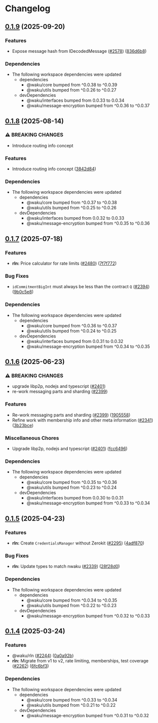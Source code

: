 # Changelog

## [0.1.9](https://github.com/waku-org/js-waku/compare/rln-v0.1.8...rln-v0.1.9) (2025-09-20)


### Features

* Expose message hash from IDecodedMessage ([#2578](https://github.com/waku-org/js-waku/issues/2578)) ([836d6b8](https://github.com/waku-org/js-waku/commit/836d6b8793a5124747684f6ea76b6dd47c73048b))


### Dependencies

* The following workspace dependencies were updated
  * dependencies
    * @waku/core bumped from ^0.0.38 to ^0.0.39
    * @waku/utils bumped from ^0.0.26 to ^0.0.27
  * devDependencies
    * @waku/interfaces bumped from 0.0.33 to 0.0.34
    * @waku/message-encryption bumped from ^0.0.36 to ^0.0.37

## [0.1.8](https://github.com/waku-org/js-waku/compare/rln-v0.1.7...rln-v0.1.8) (2025-08-14)


### ⚠ BREAKING CHANGES

* Introduce routing info concept

### Features

* Introduce routing info concept ([3842d84](https://github.com/waku-org/js-waku/commit/3842d84b55eb96728f6b05b9307ff823fac58a54))


### Dependencies

* The following workspace dependencies were updated
  * dependencies
    * @waku/core bumped from ^0.0.37 to ^0.0.38
    * @waku/utils bumped from ^0.0.25 to ^0.0.26
  * devDependencies
    * @waku/interfaces bumped from 0.0.32 to 0.0.33
    * @waku/message-encryption bumped from ^0.0.35 to ^0.0.36

## [0.1.7](https://github.com/waku-org/js-waku/compare/rln-v0.1.6...rln-v0.1.7) (2025-07-18)


### Features

* **rln:** Price calculator for rate limits ([#2480](https://github.com/waku-org/js-waku/issues/2480)) ([7f7f772](https://github.com/waku-org/js-waku/commit/7f7f772d9331075b57ad76eca6f803cd600c401e))


### Bug Fixes

* `idCommitmentBigInt` must always be less than the contract `Q` ([#2394](https://github.com/waku-org/js-waku/issues/2394)) ([9b0c5e8](https://github.com/waku-org/js-waku/commit/9b0c5e831140159c82a88ad9e9fe5e8ca306d909))


### Dependencies

* The following workspace dependencies were updated
  * dependencies
    * @waku/core bumped from ^0.0.36 to ^0.0.37
    * @waku/utils bumped from ^0.0.24 to ^0.0.25
  * devDependencies
    * @waku/interfaces bumped from 0.0.31 to 0.0.32
    * @waku/message-encryption bumped from ^0.0.34 to ^0.0.35

## [0.1.6](https://github.com/waku-org/js-waku/compare/rln-v0.1.5...rln-v0.1.6) (2025-06-23)


### ⚠ BREAKING CHANGES

* upgrade libp2p, nodejs and typescript ([#2401](https://github.com/waku-org/js-waku/issues/2401))
* re-work messaging parts and sharding  ([#2399](https://github.com/waku-org/js-waku/issues/2399))

### Features

* Re-work messaging parts and sharding  ([#2399](https://github.com/waku-org/js-waku/issues/2399)) ([1905558](https://github.com/waku-org/js-waku/commit/1905558753a7bf61c3dd27d6892d0f561d4c57c6))
* Refine work with membership info and other meta information ([#2341](https://github.com/waku-org/js-waku/issues/2341)) ([3b23bce](https://github.com/waku-org/js-waku/commit/3b23bceb9de5a0c250788ffb824367eabafe3728))


### Miscellaneous Chores

* Upgrade libp2p, nodejs and typescript ([#2401](https://github.com/waku-org/js-waku/issues/2401)) ([fcc6496](https://github.com/waku-org/js-waku/commit/fcc6496fef914c56f6a4d2d17c494c8b94caea3c))


### Dependencies

* The following workspace dependencies were updated
  * dependencies
    * @waku/core bumped from ^0.0.35 to ^0.0.36
    * @waku/utils bumped from ^0.0.23 to ^0.0.24
  * devDependencies
    * @waku/interfaces bumped from 0.0.30 to 0.0.31
    * @waku/message-encryption bumped from ^0.0.33 to ^0.0.34

## [0.1.5](https://github.com/waku-org/js-waku/compare/rln-v0.1.4...rln-v0.1.5) (2025-04-23)


### Features

* **rln:** Create `CredentialsManager` without Zerokit ([#2295](https://github.com/waku-org/js-waku/issues/2295)) ([4adf870](https://github.com/waku-org/js-waku/commit/4adf8706c3befd99ace8f02dc2a1350428d4a163))


### Bug Fixes

* **rln:** Update types to match nwaku ([#2339](https://github.com/waku-org/js-waku/issues/2339)) ([28f28d0](https://github.com/waku-org/js-waku/commit/28f28d0d3627d7fdd06c5970c6028ea73031786e))


### Dependencies

* The following workspace dependencies were updated
  * dependencies
    * @waku/core bumped from ^0.0.34 to ^0.0.35
    * @waku/utils bumped from ^0.0.22 to ^0.0.23
  * devDependencies
    * @waku/message-encryption bumped from ^0.0.32 to ^0.0.33

## [0.1.4](https://github.com/waku-org/js-waku/compare/rln-v0.1.3...rln-v0.1.4) (2025-03-24)


### Features

* @waku/rln ([#2244](https://github.com/waku-org/js-waku/issues/2244)) ([0a0a92b](https://github.com/waku-org/js-waku/commit/0a0a92bccb02fdf9b927bee928b040ff5d624b67))
* **rln:** Migrate from v1 to v2, rate limiting, memberships, test coverage ([#2262](https://github.com/waku-org/js-waku/issues/2262)) ([6fc6bf3](https://github.com/waku-org/js-waku/commit/6fc6bf3916d6dad3d516a5769331245f1b6d55e8))


### Dependencies

* The following workspace dependencies were updated
  * dependencies
    * @waku/core bumped from ^0.0.33 to ^0.0.34
    * @waku/utils bumped from ^0.0.21 to ^0.0.22
  * devDependencies
    * @waku/message-encryption bumped from ^0.0.31 to ^0.0.32

